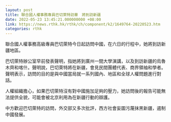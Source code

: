 ```yaml
---
layout: post
title: 聯合國人權事務專員巴切萊特訪華　將到訪新疆
date: 2022-05-23 13:45:21.000000000 +08:00
link: https://news.rthk.hk/rthk/ch/component/k2/1649764-20220523.htm
categories: rthk
---
```


聯合國人權事務高級專員巴切萊特今日起訪問中國，在六日的行程中，她將到訪新疆地區。

巴切萊特辦公室早前發表聲明，指她將到廣州一間大學演講，以及到訪新疆的烏魯木齊和喀什。聲明說，巴切萊特將在新疆，會見民間團體代表、商界領袖和學者。聲明表示，訪問的目的是與中國當局就一系列國內、地區和全球人權問題進行對話。

人權組織擔心，如果巴切萊特沒有對中國施加足夠的壓力，她訪問後的報告可能無法提供全貌，可能會被北京利用為在新疆行動的辯護。

中方歡迎巴切萊特的訪問，外交部又多次批評，西方社會妄圖污蔑抹黑新疆，遏制中國發展。
